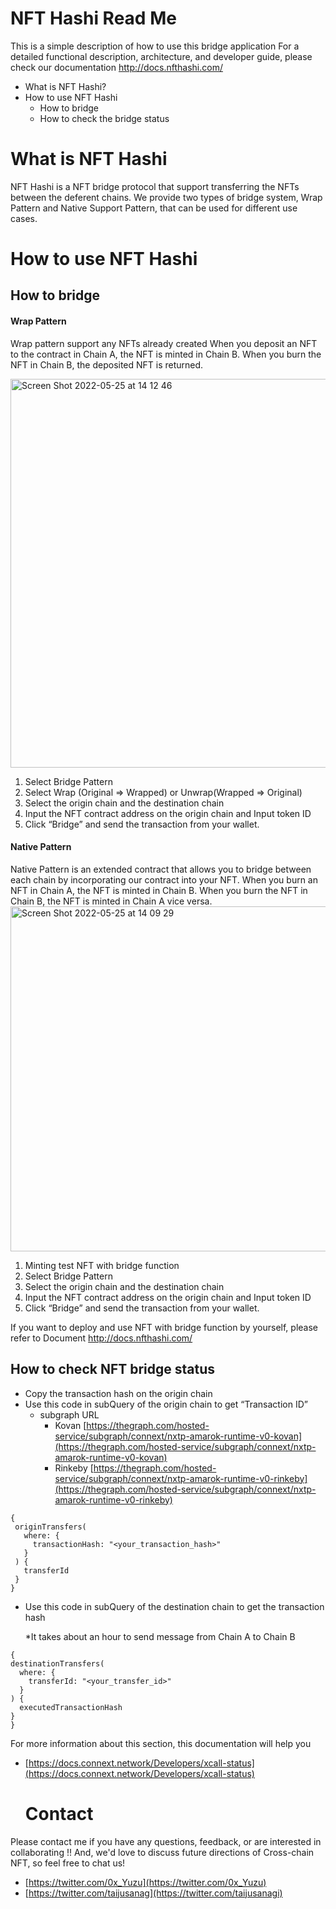 # NFT Hashi Read Me
 This is a simple description of how to use this bridge application
 For a detailed functional description, architecture, and developer guide, please check our documentation
 http://docs.nfthashi.com/

- What is NFT Hashi?
- How to use NFT Hashi
    - How to bridge
    - How to check the bridge status



# What is NFT Hashi

NFT Hashi is a NFT bridge protocol that support transferring the NFTs between the deferent chains. We provide two types of bridge system, Wrap Pattern and Native Support Pattern, that can be used for different use cases.



# How to use NFT Hashi
## How to bridge

#### Wrap Pattern
Wrap pattern support any NFTs already created
When you deposit an NFT to the contract in Chain A, the NFT is minted in Chain B. When you burn the NFT in Chain B, the deposited NFT is returned.

<img width="622" alt="Screen Shot 2022-05-25 at 14 12 46" src="https://user-images.githubusercontent.com/64068653/170184708-bcdf2630-4f34-4ce9-8bef-75d7a457000a.png">

1. Select Bridge Pattern
2. Select Wrap (Original ⇒ Wrapped) or Unwrap(Wrapped ⇒ Original)
3. Select the origin chain and the destination chain
4. Input the NFT contract address on the origin chain and Input token ID
5. Click “Bridge” and send the transaction from your wallet.
  

#### Native Pattern
Native Pattern is an extended contract that allows you to bridge between each chain by incorporating our contract into your NFT.
When you burn an NFT in Chain A, the NFT is minted in Chain B. When you burn the NFT in Chain B, the  NFT is minted in Chain A vice versa.
<img width="552" alt="Screen Shot 2022-05-25 at 14 09 29" src="https://user-images.githubusercontent.com/64068653/170184310-1f542326-91f9-4fac-a287-9a16ade38417.png">

1. Minting test NFT with bridge function
2. Select Bridge Pattern
3. Select the origin chain and the destination chain
4. Input the NFT contract address on the origin chain and Input token ID
5. Click “Bridge” and send the transaction from your wallet.

If you want to deploy and use NFT with bridge function by yourself, please refer to Document
http://docs.nfthashi.com/



## How to check NFT bridge status
  - Copy the transaction hash on the origin chain
- Use this code in subQuery of the origin chain to get “Transaction ID”
    - subgraph URL
        - Kovan [https://thegraph.com/hosted-service/subgraph/connext/nxtp-amarok-runtime-v0-kovan](https://thegraph.com/hosted-service/subgraph/connext/nxtp-amarok-runtime-v0-kovan)
        - Rinkeby [https://thegraph.com/hosted-service/subgraph/connext/nxtp-amarok-runtime-v0-rinkeby](https://thegraph.com/hosted-service/subgraph/connext/nxtp-amarok-runtime-v0-rinkeby)

 ```
{
  originTransfers(
    where: {
      transactionHash: "<your_transaction_hash>"
    }
  ) {
    transferId
  }
}
 ```
  
  - Use this code in subQuery of the destination chain to get the transaction hash
    
    *It takes about an hour to send message from Chain A to Chain B
  
  ```
  {
  destinationTransfers(
    where: {
      transferId: "<your_transfer_id>"
    }
  ) {
    executedTransactionHash
  }
}
  ```
  
  For more information about this section, this documentation will help you
- [https://docs.connext.network/Developers/xcall-status](https://docs.connext.network/Developers/xcall-status)
  
  
  # Contact
 Please contact me if you have any questions, feedback, or are interested in collaborating !!
And, we'd love to discuss future directions of Cross-chain NFT, so feel free to chat us!
- [https://twitter.com/0x_Yuzu](https://twitter.com/0x_Yuzu)
- [https://twitter.com/taijusanag](https://twitter.com/taijusanagi)
  
  
  
